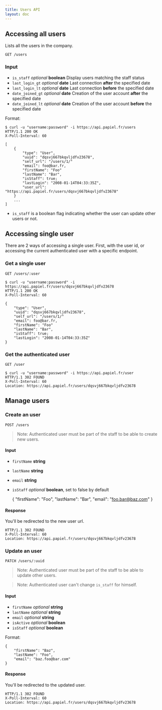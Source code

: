 ```yaml
---
title: Users API
layout: doc
---
```


## Accessing all users

Lists all the users in the company.

`GET /users`

### Input

- `is_staff` _optional_ **boolean** Display users matching the staff status
- `last_login_gt` _optional_ **date** Last connection **after** the specified date
- `last_login_lt` _optional_ **date** Last connection **before** the specified date
- `date_joined_gt` _optional_ **date** Creation of the user account **after** the specified date
- `date_joined_lt` _optional_ **date** Creation of the user account **before** the specified date

Format:

	$ curl -u "username:password" -i https://api.papiel.fr/users
	HTTP/1.1 200 OK
	X-Poll-Interval: 60

	[
		{
			"type": "User",
			"uuid": "dqsvj667bkqvljdfv23678",
			"self_url": "/users/1/"
			"email": foo@bar.fr,
			"firstName": "Foo"
			"lastName": "Bar",
			"isStaff": true;
			"lastLogin": "2008-01-14T04:33:35Z",
			"user_url": "https://api.papiel.fr/users/dqsvj667bkqvljdfv23678"
		}
		...
	]

- `is_staff` is a boolean flag indicating whether the user can update other users or not.

## Accessing single user

There are 2 ways of accessing a single user. First, with the user id, or accessing the current authenticated user with a specific endpoint.

### Get a single user

`GET /users/:user`

	$ curl -u "username:password" -i https://api.papiel.fr/users/dqsvj667bkqvljdfv23678
	HTTP/1.1 200 OK
	X-Poll-Interval: 60

	{
		"type": "User",
		"uuid": "dqsvj667bkqvljdfv23678",
		"self_url": "/users/1/"
		"email": foo@bar.fr,
		"firstName": "Foo"
		"lastName": "Bar",
		"isStaff": true;
		"lastLogin": "2008-01-14T04:33:35Z"
	}


### Get the authenticated user

`GET /user`

	$ curl -u "username:password" -i https://api.papiel.fr/user
	HTTP/1.1 302 FOUND
	X-Poll-Interval: 60
	Location: https://api.papiel.fr/users/dqsvj667bkqvljdfv23678

## Manage users

### Create an user

`POST /users`

> Note:  Authenticated user must be part of the staff to be able to create new users.

#### Input

- `firstName` **string**
- `lastName` **string**
- `email` **string**
- `isStaff` _optional_ **boolean**, set to false by default

	{
		"firstName": "Foo",
		"lastName": "Bar",
		"email": "foo.bar@baz.com"
	}

#### Response

You'll be redirected to the new user url.

	HTTP/1.1 302 FOUND
	X-Poll-Interval: 60
	Location: https://api.papiel.fr/users/dqsvj667bkqvljdfv23678

### Update an user

`PATCH /users/:uuid`

> Note:  Authenticated user must be part of the staff to be able to update other users.

> Note:  Authenticated user can't change `is_staff` for himself.

#### Input

- `firstName` _optional_ **string**
- `lastName` _optional_ **string**
- `email` _optional_ **string**
- `isActive` _optional_ **boolean**
- `isStaff` _optional_ **boolean**

Format:

	{
		"firstName": "Baz",
		"lastName": "Foo",
		"email": "baz.foo@bar.com"
	}

#### Response

You'll be redirected to the updated user.

	HTTP/1.1 302 FOUND
	X-Poll-Interval: 60
	Location: https://api.papiel.fr/users/dqsvj667bkqvljdfv23678
